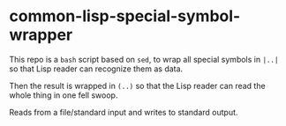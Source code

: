 # common-lisp-special-symbol-wrapper

This repo is a <code>bash</code> script based on <code>sed</code>, to wrap
all special symbols in <code>|..|</code> so that Lisp reader can recognize them as data.

Then the result is wrapped in <code>(..)</code> so that the Lisp reader can read the whole thing in one fell swoop.

Reads from a file/standard input and writes to standard output.
